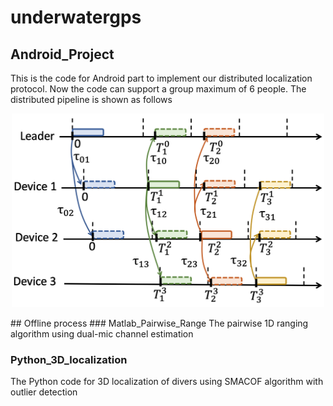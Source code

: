 # underwatergps

## Android_Project
This is the code for Android part to implement our distributed localization protocol. Now the code can support a group maximum of 6 people.
The distributed pipeline is shown as follows
<p align="center">
<img src="protocol.png" width="500">
</p>
## Offline process
### Matlab_Pairwise_Range
The pairwise 1D ranging algorithm using dual-mic channel estimation

### Python_3D_localization
The Python code for 3D localization of divers using SMACOF algorithm with outlier detection
